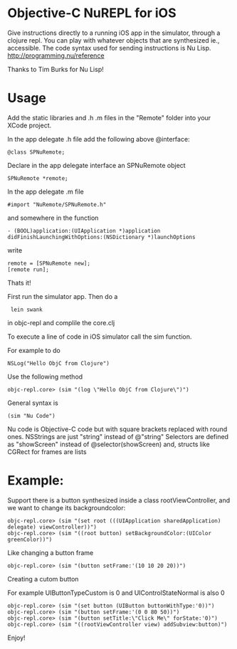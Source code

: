 # Objective-C NuREPL for iOS

Give instructions directly to a running iOS app in the simulator, through a clojure repl. You can play with whatever objects that are synthesized ie., accessible.
The code syntax used for sending instructions is Nu Lisp.
http://programming.nu/reference

Thanks to Tim Burks for Nu Lisp!

# Usage

Add the static libraries and .h .m files in the "Remote" folder into your XCode project.

In the app delegate .h file add the following above @interface:

    @class SPNuRemote;

Declare in the app delegate interface an SPNuRemote object

    SPNuRemote *remote;

In the app delegate .m file

    #import "NuRemote/SPNuRemote.h"

and somewhere in the function

    - (BOOL)application:(UIApplication *)application didFinishLaunchingWithOptions:(NSDictionary *)launchOptions

write

    remote = [SPNuRemote new];
    [remote run];

Thats it!

First run the simulator app.
Then do a

     lein swank

in objc-repl and complile the core.clj

To execute a line of code in iOS simulator call the sim function.

For example to do

    NSLog("Hello ObjC from Clojure")

Use the following method

    objc-repl.core> (sim "(log \"Hello ObjC from Clojure\")")

General syntax is

    (sim "Nu Code")

Nu code is Objective-C code but with square brackets replaced with round ones.
NSStrings are just "string" instead of @"string"
Selectors are defined as "showScreen" instead of @selector(showScreen)
and, structs like CGRect for frames are lists

# Example:

Support there is a button synthesized inside a class rootViewController, and we want to change its backgroundcolor:

    objc-repl.core> (sim "(set root (((UIApplication sharedApplication) delegate) viewController))")
    objc-repl.core> (sim "((root button) setBackgroundColor:(UIColor greenColor))")

Like changing a button frame

    objc-repl.core> (sim "(button setFrame:'(10 10 20 20))")


Creating a cutom button

For example UIButtonTypeCustom is 0 and UIControlStateNormal is also 0

    objc-repl.core> (sim "(set button (UIButton buttonWithType:'0))")
    objc-repl.core> (sim "(button setFrame:'(0 0 80 50))")
    objc-repl.core> (sim "(button setTitle:\"Click Me\" forState:'0)")
    objc-repl.core> (sim "((rootViewController view) addSubview:button)")

Enjoy!
